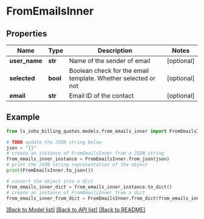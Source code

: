 # FromEmailsInner


## Properties

Name | Type | Description | Notes
------------ | ------------- | ------------- | -------------
**user_name** | **str** | Name of the sender of email | [optional] 
**selected** | **bool** | Boolean check for the email template. Whether selected or not | [optional] 
**email** | **str** | Email ID of the contact | [optional] 

## Example

```python
from ls_zoho_billing_quotes.models.from_emails_inner import FromEmailsInner

# TODO update the JSON string below
json = "{}"
# create an instance of FromEmailsInner from a JSON string
from_emails_inner_instance = FromEmailsInner.from_json(json)
# print the JSON string representation of the object
print(FromEmailsInner.to_json())

# convert the object into a dict
from_emails_inner_dict = from_emails_inner_instance.to_dict()
# create an instance of FromEmailsInner from a dict
from_emails_inner_from_dict = FromEmailsInner.from_dict(from_emails_inner_dict)
```
[[Back to Model list]](../README.md#documentation-for-models) [[Back to API list]](../README.md#documentation-for-api-endpoints) [[Back to README]](../README.md)


